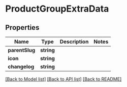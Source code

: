 # ProductGroupExtraData

## Properties
Name | Type | Description | Notes
------------ | ------------- | ------------- | -------------
**parentSlug** | **string** |  | 
**icon** | **string** |  | 
**changelog** | **string** |  | 

[[Back to Model list]](../README.md#documentation-for-models) [[Back to API list]](../README.md#documentation-for-api-endpoints) [[Back to README]](../README.md)


